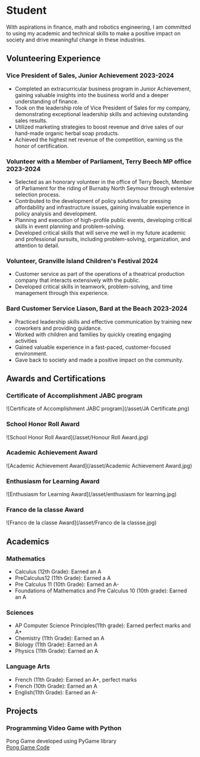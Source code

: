 # Student
With aspirations in finance, math and robotics engineering, I am committed to using my academic and technical skills to make a positive impact on society and drive meaningful change in these industries.

## Volunteering Experience
### Vice President of Sales,  Junior Achievement    	2023-2024 
-  Completed an extracurricular business program in Junior Achievement, gaining valuable insights into the business world and a deeper understanding of finance.
-  Took on the leadership role of Vice President of Sales for my company, demonstrating exceptional leadership skills and achieving outstanding sales results.
-  Utilized marketing strategies to boost revenue and drive sales of our hand-made organic herbal soap products.
-  Achieved the highest net revenue of the competition, earning us the honor of certification. 

### Volunteer with a Member of Parliament,         Terry Beech MP office 				2023-2024 
-  Selected as an honorary volunteer in the office of Terry Beech, Member of Parliament for the riding of Burnaby North Seymour through extensive selection process.
-  Contributed to the development of policy solutions for pressing affordability and infrastructure issues, gaining invaluable experience in policy analysis and development.
-  Planning and execution of high-profile public events, developing critical skills in event planning and problem-solving.
-  Developed critical skills that will serve me well in my future academic and professional pursuits, including problem-solving, organization, and attention to detail.
  
### Volunteer,                 Granville Island Children's Festival 2024 
-  Customer service as part of the operations of a theatrical production company that interacts extensively with the public.
-  Developed critical skills in teamwork, problem-solving, and time management through this experience.
  
### Bard Customer Service Liason,       Bard at the Beach 						2023-2024 
-  Practiced leadership skills and effective communication by training new coworkers and providing guidance.
-  Worked with children and families by quickly creating engaging activities
-  Gained valuable experience in a fast-paced, customer-focused environment.
-  Gave back to society and made a positive impact on the community.
  
## Awards and Certifications
### Certificate of Accomplishment JABC program
![Certificate of Accomplishment JABC program](/asset/JA Certificate.png)

###	School Honor Roll Award
![School Honor Roll Award](/asset/Honour Roll Award.jpg)  

###	Academic Achievement Award
![Academic Achievement Award](/asset/Academic Achievement Award.jpg) 

###	Enthusiasm for Learning Award
![Enthusiasm for Learning Award](/asset/enthusiasm for learning.jpg) 

###	Franco de la classe Award
![Franco de la classe Award](/asset/Franco de la classse.jpg) 


## Academics
### Mathematics
-  Calculus (12th Grade): Earned an A
-  PreCalculus12 (11th Grade):  Earned a A
-  Pre Calculus 11 (10th Grade):  Earned an A-
-  Foundations of Mathematics and Pre Calculus 10 (10th grade): Earned an A
  
### Sciences
-  AP Computer Science Principles(11th grade): Earned perfect marks and A+
-  Chemistry (11th Grade): Earned an A
-  Biology (11th Grade): Earned an A
-  Physics (11th Grade): Earned an A

### Language Arts
-  French (11th Grade): Earned an A+, perfect marks
-  French (10th Grade): Earned an A
-  English(11th Grade): Earned an A-

## Projects
### Programming Video Game with Python
Pong Game developed using PyGame library  
  [Pong Game Code](https://github.com/alexchai2024/portfolio/blob/main/Coding/Video%20Game%20Pong%20with%20Python.py)  
